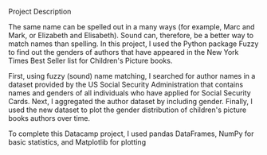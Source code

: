 Project Description

The same name can be spelled out in a many ways (for example, Marc and Mark, or Elizabeth and Elisabeth). Sound can, therefore, 
be a better way to match names than spelling. In this project, I used the Python package Fuzzy to find out the genders of authors that have 
appeared in the New York Times Best Seller list for Children's Picture books.

First, using fuzzy (sound) name matching, I searched for author names in a dataset provided by the US Social Security Administration that contains 
names and genders of all individuals who have applied for Social Security Cards. Next, I aggregated the author dataset by including gender. 
Finally, I used the new dataset to plot the gender distribution of children's picture books authors over time.

To complete this Datacamp project, I used pandas DataFrames, NumPy for basic statistics, and Matplotlib for plotting
